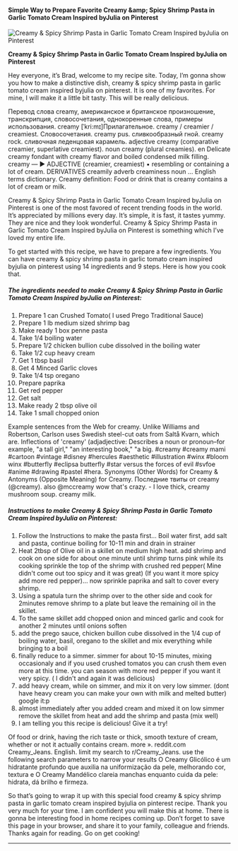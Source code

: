             

#### Simple Way to Prepare Favorite Creamy &amp;amp; Spicy Shrimp Pasta in Garlic Tomato Cream Inspired byJulia on Pinterest

![Creamy &amp; Spicy Shrimp Pasta in Garlic Tomato Cream Inspired byJulia on Pinterest](https://img-global.cpcdn.com/recipes/5272752056958976/751x532cq70/creamy-spicy-shrimp-pasta-in-garlic-tomato-cream-inspired-byjulia-on-pinterest-recipe-main-photo.jpg)

**Creamy &amp; Spicy Shrimp Pasta in Garlic Tomato Cream Inspired byJulia on Pinterest**

Hey everyone, it’s Brad, welcome to my recipe site. Today, I’m gonna show you how to make a distinctive dish, creamy & spicy shrimp pasta in garlic tomato cream inspired byjulia on pinterest. It is one of my favorites. For mine, I will make it a little bit tasty. This will be really delicious.

Перевод слова creamy, американское и британское произношение, транскрипция, словосочетания, однокоренные слова, примеры использования. creamy \[ˈkri:mɪ\]Прилагательное. creamy / creamier / creamiest. Словосочетания. creamy pus. сливкообразный гной. creamy rock. сливочная леденцовая карамель. adjective creamy (comparative creamier, superlative creamiest). noun creamy (plural creamies). en Delicate creamy fondant with creamy flavor and boiled condensed milk filling. creamy — ► ADJECTIVE (creamier, creamiest) ▪ resembling or containing a lot of cream. DERIVATIVES creamily adverb creaminess noun … English terms dictionary. Creamy definition: Food or drink that is creamy contains a lot of cream or milk.

Creamy & Spicy Shrimp Pasta in Garlic Tomato Cream Inspired byJulia on Pinterest is one of the most favored of recent trending foods in the world. It’s appreciated by millions every day. It’s simple, it is fast, it tastes yummy. They are nice and they look wonderful. Creamy & Spicy Shrimp Pasta in Garlic Tomato Cream Inspired byJulia on Pinterest is something which I’ve loved my entire life.

To get started with this recipe, we have to prepare a few ingredients. You can have creamy & spicy shrimp pasta in garlic tomato cream inspired byjulia on pinterest using 14 ingredients and 9 steps. Here is how you cook that.

##### The ingredients needed to make Creamy & Spicy Shrimp Pasta in Garlic Tomato Cream Inspired byJulia on Pinterest:

1.  Prepare 1 can Crushed Tomato( I used Prego Traditional Sauce)
2.  Prepare 1 lb medium sized shrimp bag
3.  Make ready 1 box penne pasta
4.  Take 1/4 boiling water
5.  Prepare 1/2 chicken bullion cube dissolved in the boiling water
6.  Take 1/2 cup heavy cream
7.  Get 1 tbsp basil
8.  Get 4 Minced Garlic cloves
9.  Take 1/4 tsp oregano
10.  Prepare paprika
11.  Get red pepper
12.  Get salt
13.  Make ready 2 tbsp olive oil
14.  Take 1 small chopped onion

Example sentences from the Web for creamy. Unlike Williams and Robertson, Carlson uses Swedish steel-cut oats from Saltå Kvarn, which are. Inflections of 'creamy' (adjadjective: Describes a noun or pronoun–for example, "a tall girl," "an interesting book," "a big. #creamy #creamy mami #cartoon #vintage #disney #hercules #aesthetic #illustration #winx #bloom winx #butterfly #eclipsa butterfly #star versus the forces of evil #svfoe #anime #drawing #pastel #hera. Synonyms (Other Words) for Creamy & Antonyms (Opposite Meaning) for Creamy. Последние твиты от creamy (@creamy). also @mccreamy wow that's crazy. - I love thick, creamy mushroom soup. creamy milk.

##### Instructions to make Creamy & Spicy Shrimp Pasta in Garlic Tomato Cream Inspired byJulia on Pinterest:

1.  Follow the Instructions to make the pasta first… Boil water first, add salt and pasta, continue boiling for 10-11 min and drain in strainer
2.  Heat 2tbsp of Olive oil in a skillet on medium high heat. add shrimp and cook on one side for about one minute until shrimp turns pink while its cooking sprinkle the top of the shrimp with crushed red pepper( Mine didn't come out too spicy and it was great) (If you want it more spicy add more red pepper)… now sprinkle paprika and salt to cover every shrimp.
3.  Using a spatula turn the shrimp over to the other side and cook for 2minutes remove shrimp to a plate but leave the remaining oil in the skillet.
4.  To the same skillet add chopped onion and minced garlic and cook for another 2 minutes until onions soften
5.  add the prego sauce, chicken buillon cube dissolved in the 1/4 cup of boiling water, basil, oregano to the skillet and mix everything while bringing to a boil
6.  finally reduce to a simmer. simmer for about 10-15 minutes, mixing occasionaly and if you used crushed tomatos you can crush them even more at this time. you can season with more red pepper if you want it very spicy. ( I didn't and again it was delicious)
7.  add heavy cream, while on simmer, and mix it on very low simmer. (dont have heavy cream you can make your own with milk and melted butter) google it:p
8.  almost immediately after you added cream and mixed it on low simmer remove the skillet from heat and add the shrimp and pasta (mix well)
9.  I am telling you this recipe is delicious! Give it a try!

Of food or drink, having the rich taste or thick, smooth texture of cream, whether or not it actually contains cream. more ». reddit.com Creamy\_Jeans. English. limit my search to r/Creamy\_Jeans. use the following search parameters to narrow your results O Creamy Glicólico é um hidratante profundo que auxilia na uniformização da pele, melhorando cor, textura e O Creamy Mandélico clareia manchas enquanto cuida da pele: hidrata, dá brilho e firmeza.

So that’s going to wrap it up with this special food creamy & spicy shrimp pasta in garlic tomato cream inspired byjulia on pinterest recipe. Thank you very much for your time. I am confident you will make this at home. There is gonna be interesting food in home recipes coming up. Don’t forget to save this page in your browser, and share it to your family, colleague and friends. Thanks again for reading. Go on get cooking!

* * *